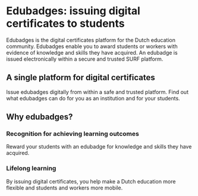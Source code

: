 # Edubadges: issuing digital certificates to students

Edubadges is the digital certificates platform for the Dutch education community. 
Edubadges enable you to award students or workers with evidence of knowledge and skills they have acquired. 
An edubadge is issued electronically within a secure and trusted SURF platform.

## A single platform for digital certificates
Issue edubadges digitally from within a safe and trusted platform. Find out what edubadges can do for you as an institution and for your students.

## Why edubadges?
### Recognition for achieving learning outcomes
Reward your students with an edubadge for knowledge and skills they have acquired.

### Lifelong learning
By issuing digital certificates, you help make a Dutch education more flexible and students and workers more mobile.
